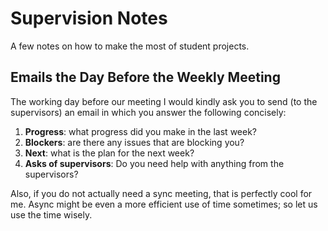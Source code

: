 

# Supervision Notes

A few notes on how to make the most of student projects.

## Emails the Day Before the Weekly Meeting

The working day before our meeting I would kindly ask you to send (to the supervisors) an email in which you answer the following concisely: 
1. **Progress**: what progress did you make in the last week?
2. **Blockers**: are there any issues that are blocking you?
3. **Next**: what is the plan for the next week?
4. **Asks of supervisors**: Do you need help with anything from the supervisors? 

Also, if you do not actually need a sync meeting, that is perfectly cool for me. Async might be even a more efficient use of time sometimes; so let us use the time wisely. 



